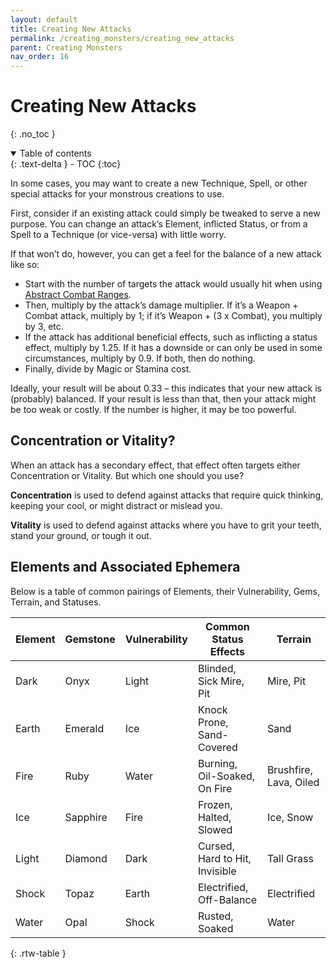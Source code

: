 ```yaml
---
layout: default
title: Creating New Attacks
permalink: /creating_monsters/creating_new_attacks
parent: Creating Monsters
nav_order: 16
---
```


# Creating New Attacks
{: .no_toc }

<details open markdown="block">
  <summary>
    Table of contents
  </summary>
  {: .text-delta }
- TOC
{:toc}
</details>

In some cases, you may want to create a new Technique, Spell, or other special attacks for your monstrous creations to use.

First, consider if an existing attack could simply be tweaked to serve a new purpose. You can change an attack’s Element, inflicted Status, or from a Spell to a Technique (or vice-versa) with little worry.

If that won’t do, however, you can get a feel for the balance of a new attack like so:
- Start with the number of targets the attack would usually hit when using [Abstract Combat Ranges]().
- Then, multiply by the attack’s damage multiplier. If it’s a Weapon + Combat attack, multiply by 1; if it’s Weapon + (3 x Combat), you multiply by 3, etc.
- If the attack has additional beneficial effects, such as inflicting a status effect, multiply by 1.25. If it has a downside or can only be used in some circumstances, multiply by 0.9. If both, then do nothing.
- Finally, divide by Magic or Stamina cost.

Ideally, your result will be about 0.33 – this indicates that your new attack is (probably) balanced. If your result is less than that, then your attack might be too weak or costly. If the number is higher, it may be too powerful.

## Concentration or Vitality?

When an attack has a secondary effect, that effect often targets either Concentration or Vitality. But which one should you use?

**Concentration** is used to defend against attacks that require quick thinking, keeping your cool, or might distract or mislead you.

**Vitality** is used to defend against attacks where you have to grit your teeth, stand your ground, or tough it out.

## Elements and Associated Ephemera

Below is a table of common pairings of Elements, their Vulnerability, Gems, Terrain, and Statuses.

| Element | Gemstone | Vulnerability | Common Status Effects        | Terrain                |
|---------|----------|---------------|------------------------------|------------------------|
| Dark    | Onyx     | Light         | Blinded, Sick Mire, Pit      | Mire, Pit              |
| Earth   | Emerald  | Ice           | Knock Prone, Sand-Covered    | Sand                   |
| Fire    | Ruby     | Water         | Burning, Oil-Soaked, On Fire | Brushfire, Lava, Oiled |
| Ice     | Sapphire | Fire          | Frozen, Halted, Slowed       | Ice, Snow              |
| Light   | Diamond  | Dark          | Cursed, Hard to Hit, Invisible | Tall Grass           |
| Shock   | Topaz    | Earth         | Electrified, Off-Balance     | Electrified            |
| Water   | Opal     | Shock         | Rusted, Soaked               | Water                  |
{: .rtw-table }

